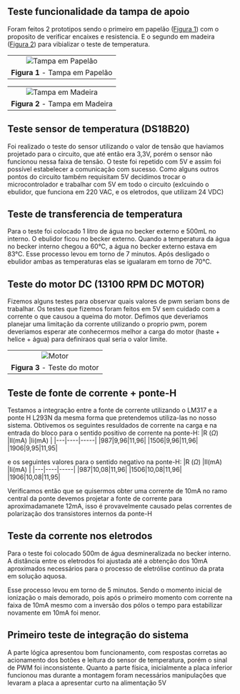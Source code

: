 ## Teste funcionalidade da tampa de apoio
Foram feitos 2 prototipos sendo o primeiro em papelão ([Figura 1](#fig-tampa-em-papelao)) com o proposito de verificar encaixes e resistencia. E o segundo em madeira ([Figura 2](#fig-tampa-em-madeira)) para vibializar o teste de temperatura.

||
|:-:|
|![Tampa em Papelão](./assets/prototipo_tampa_v1.jpg)|
|<a id="fig-tampa-em-papelao">**Figura 1** - Tampa em Papelão </a>|

||
|:-:|
|![Tampa em Madeira](./assets/prototipo_tampa_v2.jpg)|
|<a id="fig-tampa-em-madeira">**Figura 2** - Tampa em Madeira </a>|

## Teste sensor de temperatura (DS18B20)

Foi realizado o teste do sensor utilizando o valor de tensão que haviamos projetado para o circuito, que até então era 3,3V, porém o sensor não funcionou nessa faixa de tensão. O teste foi repetido com 5V e assim foi possível estabelecer a comunicação com sucesso. Como alguns outros pontos do circuito também requisitam 5V decidimos trocar o microcontrolador e trabalhar com 5V em todo o circuito (exlcuindo o ebulidor, que funciona em 220 VAC, e os eletrodos, que utilizam 24 VDC) 

## Teste de transferencia de temperatura
Para o teste foi colocado 1 litro de água no becker externo e 500mL no interno. O ebulidor ficou no becker externo. Quando a temperatura da água no becker interno chegou a 60°C, a água no becker externo estava em 83°C.
Esse processo levou em torno de 7 minutos. Após desligado o ebulidor ambas as temperaturas elas se igualaram em torno de 70°C.

## Teste do motor DC (13100 RPM DC MOTOR)
Fizemos alguns testes para observar quais valores de pwm seriam bons de trabalhar. Os testes que fizemos foram feitos em 5V sem cuidado com a corrente o que causou a queima do motor. Defimos que deveriamos planejar uma limitação da corrente utilizando o proprio pwm, porem deveriamos esperar ate conhecermos melhor a carga do motor (haste + helice + água) para definiraos qual seria o valor limite.

||
|:-:|
|![Motor](./assets/motor_teste_5V.jpg)|
|<a id="fig-motor_teste_5V">**Figura 3** - Teste do motor </a>|

## Teste de fonte de corrente + ponte-H
Testamos a integração entre a fonte de corrente utilizando o LM317 e a ponte H L293N da mesma forma que pretendemos utiliza-las no nosso sistema. Obtivemos os seguintes resuldados de corrente na carga e na entrada do bloco para o sentido positivo de corrente na ponte-H:
|R ($\Omega$) |Il(mA)  |Ii(mA)   |
|---|----|-----|
|987|9,96|11,96|
|1506|9,96|11,96|
|1906|9,95|11,95|

e os seguintes valores para o sentido negativo na ponte-H:
|R ($\Omega$) |Il(mA)  |Ii(mA)   |
|---|----|-----|
|987|10,08|11,96|
|1506|10,08|11,96|
|1906|10,08|11,95|

Verificamos então que se quisermos obter uma corrente de 10mA no ramo central da ponte devemos projetar a fonte de corrente para aproximadamanete 12mA, isso é provavelmente causado pelas correntes de polarização dos transistores internos da ponte-H

## Teste da corrente nos eletrodos
Para o teste foi colocado 500m de água desmineralizada no becker interno. A distância entre os eletrodos foi ajustada até a obtenção dos 10mA aproximados necessários para o processo de eletrólise continuo da prata em solução aquosa.

Esse processo levou em torno de 5 minutos. Sendo o momento inicial de ionização o mais demorado, pois após o primeiro momento com corrente na faixa de 10mA mesmo com a inversão dos pólos o tempo para estabilizar novamente em 10mA foi menor.

## Primeiro teste de integração do sistema

A parte lógica apresentou bom funcionamento, com respostas corretas ao acionamento dos botões e leitura do sensor de temperatura, porém o sinal de PWM foi inconsistente.
Quanto a parte física, inicialmente a placa inferior funcionou mas durante a montagem foram necessários manipulações que levaram a placa a apresentar curto na alimentação 5V
